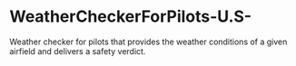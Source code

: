 # WeatherCheckerForPilots-U.S-
Weather checker for pilots that provides the weather conditions of a given airfield and delivers a safety verdict.
